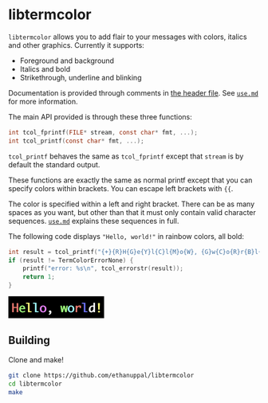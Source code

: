 # libtermcolor

`libtermcolor` allows you to add flair to your messages with colors, italics and other graphics. Currently it supports:

- Foreground and background
- Italics and bold
- Strikethrough, underline and blinking

Documentation is provided through comments in [the header file](include/termcolor.h). See [`use.md`](doc/use.md) for more information.

The main API provided is through these three functions:

```c
int tcol_fprintf(FILE* stream, const char* fmt, ...);
int tcol_printf(const char* fmt, ...);
```

`tcol_printf` behaves the same as `tcol_fprintf` except that `stream` is by default the standard output.

These functions are exactly the same as normal printf except that you can specify colors within brackets. You can escape left brackets with `{{`.

The color is specified within a left and right bracket. There can be as many spaces as you want, but other than that it must only contain valid character sequences. [`use.md`](doc/use.md) explains these sequences in full.

The following code displays `"Hello, world!"` in rainbow colors, all bold:

```c
int result = tcol_printf("{+}{R}H{G}e{Y}l{C}l{M}o{W}, {G}w{C}o{R}r{B}l{W}d{Y}!{0}\n");
if (result != TermColorErrorNone) {
    printf("error: %s\n", tcol_errorstr(result));
    return 1;
}
```

![Hello world in bold rainbow text](img/hello-world.png)

## Building

Clone and make!

```sh
git clone https://github.com/ethanuppal/libtermcolor
cd libtermcolor
make
```
